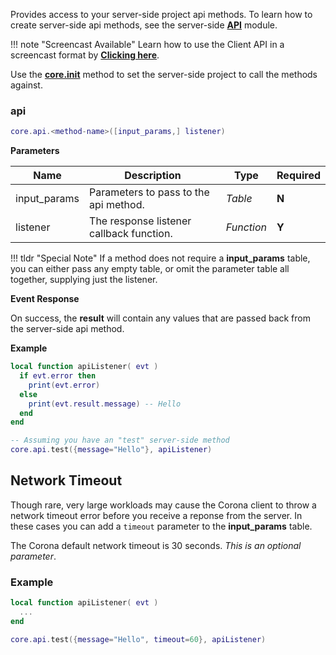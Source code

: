 Provides access to your server-side project api methods. To learn how to create server-side api methods, see the server-side __[API](/server/modules/api/)__ module.

!!! note "Screencast Available"
    Learn how to use the Client API in a screencast format by __[Clicking here](/screencasts/#client-plugin-api)__.

Use the __[core.init](/client/modules/core/#init)__ method to set the server-side project to call the methods against.

### api

```lua
core.api.<method-name>([input_params,] listener)
```

__Parameters__

|Name|Description|Type|Required|
|----|-----------|----|--------|
|input_params|Parameters to pass to the api method.|_Table_|__N__|
|listener|The response listener callback function.|_Function_|__Y__|

!!! tldr "Special Note"
    If a method does not require a __input_params__ table, you can either pass any empty table, or omit the parameter table all together, supplying just the listener.

__Event Response__

On success, the __result__ will contain any values that are passed back from the server-side api method.

__Example__

```lua
local function apiListener( evt )
  if evt.error then
    print(evt.error)
  else
    print(evt.result.message) -- Hello
  end
end

-- Assuming you have an "test" server-side method
core.api.test({message="Hello"}, apiListener)
```

## Network Timeout

Though rare, very large workloads may cause the Corona client to throw a network timeout error before you receive a reponse from the server. In these cases you can add a `timeout` parameter to the __input_params__ table.

The Corona default network timeout is 30 seconds. _This is an optional parameter_.

### Example

```lua
local function apiListener( evt )
  ...
end

core.api.test({message="Hello", timeout=60}, apiListener)
```